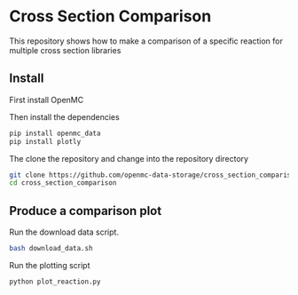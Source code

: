 # Cross Section Comparison

This repository shows how to make a comparison of a specific reaction for multiple cross section libraries

## Install

First install OpenMC

Then install the dependencies

```bash
pip install openmc_data
pip install plotly
```

The clone the repository and change into the repository directory

```bash
git clone https://github.com/openmc-data-storage/cross_section_comparison.git
cd cross_section_comparison
```

## Produce a comparison plot

Run the download data script.

```bash
bash download_data.sh
```

Run the plotting script

```bash
python plot_reaction.py
```

